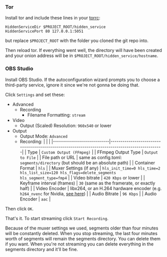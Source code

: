 ### Tor

Install tor and include these lines in your [torrc][torrc]:

```
HiddenServiceDir $PROJECT_ROOT/hidden_service
HiddenServicePort 80 127.0.0.1:5051
```
but replace `$PROJECT_ROOT` with the folder you cloned the git repo
into.

Then reload tor. If everything went well, the directory will have been
created and your onion address will be in
`$PROJECT_ROOT/hidden_service/hostname`.

### OBS Studio

Install OBS Studio. If the autoconfiguration wizard prompts you to
choose a third-party service, ignore it since we're not gonna be doing
that.

Click `Settings` and set these:

* Advanced
  * Recording
    * Filename Formatting: `stream`
* Video
  * Output (Scaled) Resolution: `960x540` or lower
* Output
  * Output Mode: `Advanced`
  * Recording:
    |                            |                                                                                                |
    |----------------------------|------------------------------------------------------------------------------------------------|
    | Type                       | `Custom Output (FFmpeg)`                                                                       |
    | FFmpeg Output Type         | `Output to File`                                                                               |
    | File path or URL           | same as config.toml: `segments/directory` (but should be an absolute path)                     |
    | Container Format           | `hls`                                                                                          |
    | Muxer Settings (if any)    | `hls_init_time=0 hls_time=2 hls_list_size=120 hls_flags=delete_segments hls_segment_type=fmp4` |
    | Video bitrate              | `420 Kbps` or lower                                                                            |
    | Keyframe interval (frames) | `30` (same as the framerate, or exactly half)                                                  |
    | Video Encoder              | libx264, or an H.264 hardware encoder (e.g. `h264_nvenc` for Nvidia, [see here][ffmpeg])       |
    | Audio Bitrate              | `96 Kbps`                                                                                      |
    | Audio Encoder              | `aac`                                                                                          |

Then click `OK`.

That's it. To start streaming click `Start Recording`.

Because of the muxer settings we used, segments older than four
minutes will be constantly deleted. When you stop streaming, the last
four minutes worth of segments will remain the segments directory.
You can delete them if you want. When you're not streaming you can
delete everything in the segments directory and it'll be fine.

[torrc]: https://support.torproject.org/#tbb-editing-torrc
[ffmpeg]: https://trac.ffmpeg.org/wiki/HWAccelIntro
